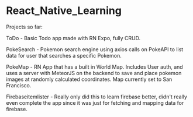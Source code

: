 # React_Native_Learning

Projects so far:

ToDo - Basic Todo app made with RN Expo, fully CRUD.

PokeSearch - Pokemon search engine using axios calls on PokeAPI to list data for user that searches a specific Pokemon.

PokeMap - RN App that has a built in World Map. Includes User auth, and uses a server with MeteorJS on the backend to save and place pokemon images at randomly calculated coordinates. Map currently set to San Francisco.

Firebaseitemlister - Really only did this to learn firebase better, didn't really even complete the app since it was just for fetching and mapping data for firebase.
